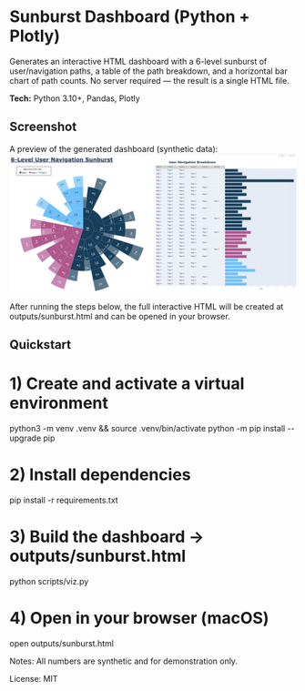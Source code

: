 # Sunburst Dashboard (Python + Plotly)

Generates an interactive HTML dashboard with a 6-level sunburst of user/navigation paths, a table of the path breakdown, and a horizontal bar chart of path counts. No server required — the result is a single HTML file.

**Tech:** Python 3.10+, Pandas, Plotly

## Screenshot
A preview of the generated dashboard (synthetic data):
![Sunburst Dashboard preview](assets/sunburst.png)

After running the steps below, the full interactive HTML will be created at outputs/sunburst.html and can be opened in your browser.

## Quickstart

# 1) Create and activate a virtual environment
python3 -m venv .venv && source .venv/bin/activate
python -m pip install --upgrade pip

# 2) Install dependencies
pip install -r requirements.txt

# 3) Build the dashboard -> outputs/sunburst.html
python scripts/viz.py

# 4) Open in your browser (macOS)
open outputs/sunburst.html

Notes:
All numbers are synthetic and for demonstration only.

License:
MIT

